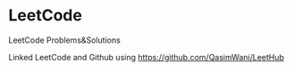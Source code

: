 # LeetCode
LeetCode Problems&amp;Solutions


Linked LeetCode and Github using https://github.com/QasimWani/LeetHub
